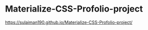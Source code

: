 # Materialize-CSS-Profolio-project
 https://sulaiman190.github.io/Materialize-CSS-Profolio-project/
